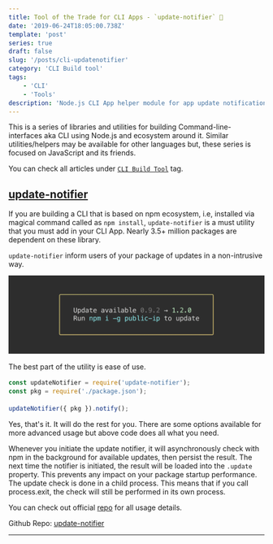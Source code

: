 ```yaml
---
title: Tool of the Trade for CLI Apps - `update-notifier` 📮
date: '2019-06-24T18:05:00.738Z'
template: 'post'
series: true
draft: false
slug: '/posts/cli-updatenotifier'
category: 'CLI Build tool'
tags:
    - 'CLI'
    - 'Tools'
description: 'Node.js CLI App helper module for app update notification'
---
```


This is a series of libraries and utilities for building Command-line-interfaces aka CLI using Node.js and ecosystem around it. Similar utilities/helpers may be available for other languages but, these series is focused on JavaScript and its friends.

You can check all articles under [`CLI Build Tool`](/category/cli-build-tool/) tag.

## [update-notifier](https://github.com/yeoman/update-notifier)

If you are building a CLI that is based on npm ecosystem, i.e, installed via magical command called as `npm install`, `update-notifier` is a must utility that you must add in your CLI App. Nearly 3.5+ million packages are dependent on these library.

`update-notifier` inform users of your package of updates in a non-intrusive way.

![Screenshot](./updatenotifier.png)

The best part of the utility is ease of use.

```javascript
const updateNotifier = require('update-notifier');
const pkg = require('./package.json');

updateNotifier({ pkg }).notify();
```

Yes, that's it. It will do the rest for you. There are some options available for more advanced usage but above code does all what you need.

Whenever you initiate the update notifier, it will asynchronously check with npm in the background for available updates, then persist the result. The next time the notifier is initiated, the result will be loaded into the `.update` property. This prevents any impact on your package startup performance. The update check is done in a child process. This means that if you call process.exit, the check will still be performed in its own process.

You can check out official [repo](https://github.com/yeoman/update-notifier) for all usage details.

Github Repo: [update-notifier](https://github.com/yeoman/update-notifier)

---
